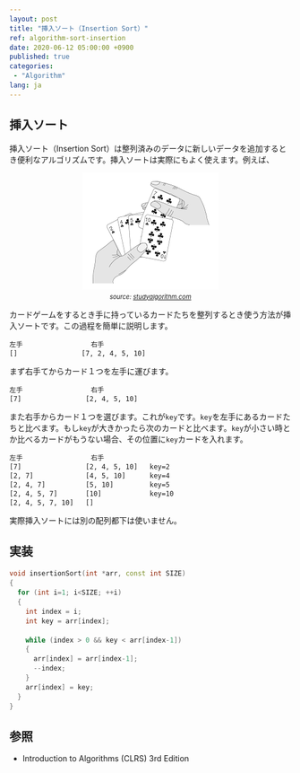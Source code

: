 ```yaml
---
layout: post
title: "挿入ソート（Insertion Sort）"
ref: algorithm-sort-insertion
date: 2020-06-12 05:00:00 +0900
published: true
categories:
 - "Algorithm"
lang: ja
---
```


## 挿入ソート
挿入ソート（Insertion Sort）は整列済みのデータに新しいデータを追加するとき便利なアルゴリズムです。挿入ソートは実際にもよく使えます。例えば、

<center>
<img src="/assets/images/algorithm/sorting/insertion.png"> <br>
<span style="font-size:11px"><i>source: <a href="https://studyalgorithms.com/array/insertion-sort/#">studyalgorithm.com</a></i></span>
</center>

カードゲームをするとき手に持っているカードたちを整列するとき使う方法が挿入ソートです。この過程を簡単に説明します。

```
左手                 右手
[]                [7, 2, 4, 5, 10]
```

まず右手てからカード１つを左手に運びます。
```
左手                 右手
[7]                [2, 4, 5, 10]
```

また右手からカード１つを選びます。これが`key`です。`key`を左手にあるカードたちと比べます。もし`key`が大きかったら次のカードと比べます。`key`が小さい時とか比べるカードがもうない場合、その位置に`key`カードを入れます。
```
左手                 右手
[7]                [2, 4, 5, 10]   key=2
[2, 7]             [4, 5, 10]      key=4
[2, 4, 7]          [5, 10]         key=5
[2, 4, 5, 7]       [10]            key=10
[2, 4, 5, 7, 10]   []            
```

実際挿入ソートには別の配列都下は使いません。

## 実装

```cpp
void insertionSort(int *arr, const int SIZE)
{
  for (int i=1; i<SIZE; ++i)
  {
    int index = i;
    int key = arr[index];

    while (index > 0 && key < arr[index-1]) 
    {
      arr[index] = arr[index-1];
      --index;
    }
    arr[index] = key;
  }
}
```

<div class="divider"></div>

## 参照
- Introduction to Algorithms (CLRS) 3rd Edition
